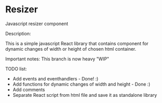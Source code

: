# Resizer
Javascript resizer component

Description:

This is a simple javascript React library that contains component for dynamic changes of width or height of chosen html container.

Important notes:
This branch is now heavy "WIP"

TODO list:
- Add events and eventhandlers - Done! :)
- Add functions for dynamic changes of width and height - Done :)
- Add comments
- Separate React script from html file and save it as standalone library
